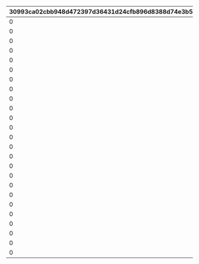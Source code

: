 |30993ca02cbb948d472397d36431d24cfb896d8388d74e3b5a864a5a34f81567|2a8c69bc688eb9172a7fc8642f9065a828d67b126f37c51b45839ed5371071bb|1c77cc55ea8b1203bab2bc5b32ca452086dba4fccb3779a0b2f3b396c8ddbcef|31e1f0456739f907bc2edaee3c6924dbe50d2853020e2847a4031bc5254338a7|5d64f89065df698cd4b5bcd137df5f3ac03fca11be8b244f469d702a119328e8|8c4064699a7de71b429b79a4f64acf56f5d936e0157d1440b62bf43271af3123|2cc5831f13380d43642a0079e396563529c97b754656ae0b1dfd6c038ed2d036|65a23932d5917698f778385787ea92b595141fbf7f8db53b77e499778293be0e|100ec34e929c6ed3a2e53239a784e87153824f28d721142a5f16c4c2a8da1377|56a807df66909ee22b81f1af2327bfd4a6f2f8cdfbf7511b4a9194aea865fd20|510b7830d9545e9c7e606222d91f0fbd9224915c976e5af2ed2817be4aadcad0|7fc7f0ced83c2757cdfc9e1b885e4fa7f78343795f9323a5a5728b448920a111|79bb533342cd71ebdc91297c766e320d6537a2897af7422e9077ab0d07bdcc1d|c9d80d16c5bdb2f7c3ad70ff441055fb041738b302e68d751178c8bbf39ed212|435c443092ad45c83ffbb3e641b0c9b079781e362d9adfede010315da7baa6a9|
| --- | --- | --- | --- | --- | --- | --- | --- | --- | --- | --- | --- | --- | --- | --- |
|0|110001|bgm_M57|701000101|90|0|1|0|100113|100113|1|bgm_M57|90110001|1|EASY|
|0|110001|bgm_M57|701000102|90|0|1|0|100113|100113|1|bgm_M57|90110002|2|NORMAL|
|0|110001|bgm_M57|701000103|90|0|1|0|100113|100113|1|bgm_M57|90110003|3|HARD|
|0|110001|bgm_M57|701000104|90|0|1|0|100113|100113|1|bgm_M57|90110004|4|VERY HARD|
|0|110001|bgm_M57|701000105|90|0|1|0|100113|100113|1|bgm_M57|90110005|5|EXTREME|
|0|120001|bgm_M169|701000201|90|0|1|0|103013|103013|2|bgm_M169|90120001|1|EASY|
|0|120001|bgm_M169|701000202|90|0|1|0|103013|103013|2|bgm_M169|90120002|2|NORMAL|
|0|120001|bgm_M169|701000203|90|0|1|0|103013|103013|2|bgm_M169|90120003|3|HARD|
|0|120001|bgm_M169|701000204|90|0|1|0|103013|103013|2|bgm_M169|90120004|4|VERY HARD|
|0|120001|bgm_M169|701000205|90|0|1|0|103013|103013|2|bgm_M169|90120005|5|EXTREME|
|0|130001|bgm_M64|701000301|90|0|1|0|100113|100113|3|bgm_M64|90130001|1|EASY|
|0|130001|bgm_M64|701000302|90|0|1|0|100113|100113|3|bgm_M64|90130002|2|NORMAL|
|0|130001|bgm_M64|701000303|90|0|1|0|100113|100113|3|bgm_M64|90130003|3|HARD|
|0|130001|bgm_M64|701000304|90|0|1|0|100113|100113|3|bgm_M64|90130004|4|VERY HARD|
|0|130001|bgm_M64|701000305|90|0|1|0|100113|100113|3|bgm_M64|90130005|5|EXTREME|
|0|140001|bgm_M07|701000401|90|0|1|0|100113|100113|4|bgm_M07|90140001|1|EASY|
|0|140001|bgm_M07|701000402|90|0|1|0|100113|100113|4|bgm_M07|90140002|2|NORMAL|
|0|140001|bgm_M07|701000403|90|0|1|0|100113|100113|4|bgm_M07|90140003|3|HARD|
|0|140001|bgm_M07|701000404|90|0|1|0|100113|100113|4|bgm_M07|90140004|4|VERY HARD|
|0|140001|bgm_M07|701000405|90|0|1|0|100113|100113|4|bgm_M07|90140005|5|EXTREME|
|0|150001|bgm_M170|701000501|90|0|1|0|103013|103013|5|bgm_M170|90150001|1|EASY|
|0|150001|bgm_M170|701000502|90|0|1|0|103013|103013|5|bgm_M170|90150002|2|NORMAL|
|0|150001|bgm_M170|701000503|90|0|1|0|103013|103013|5|bgm_M170|90150003|3|HARD|
|0|150001|bgm_M170|701000504|90|0|1|0|103013|103013|5|bgm_M170|90150004|4|VERY HARD|
|0|150001|bgm_M170|701000505|90|0|1|0|103013|103013|5|bgm_M170|90150005|5|EXTREME|